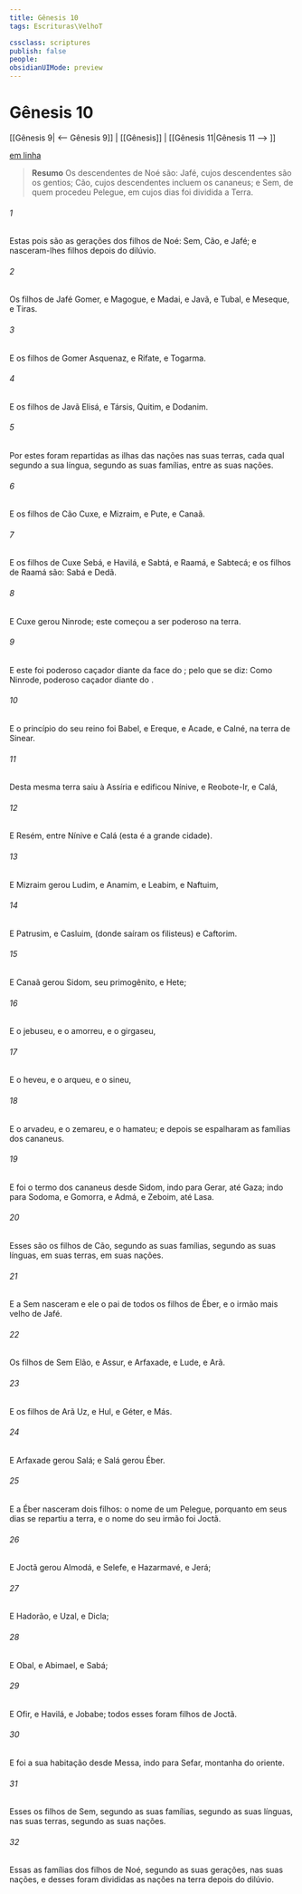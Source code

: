 ```yaml
---
title: Gênesis 10
tags: Escrituras\VelhoT

cssclass: scriptures
publish: false
people:
obsidianUIMode: preview
---
```


# Gênesis 10
[[Gênesis 9| <-- Gênesis 9]] | [[Gênesis]] | [[Gênesis 11|Gênesis 11 --> ]]

[em linha](https://churchofjesuschrist.org/study/scriptures/ot/gen/10?lang=por)

> __Resumo__
Os descendentes de Noé são: Jafé, cujos descendentes são os gentios; Cão, cujos descendentes incluem os cananeus; e Sem, de quem procedeu Pelegue, em cujos dias foi dividida a Terra.

###### 1 
Estas pois são as gerações dos filhos de Noé: Sem, Cão, e Jafé; e nasceram-lhes filhos depois do dilúvio.

###### 2 
Os filhos de Jafé  Gomer, e Magogue, e Madai, e Javã, e Tubal, e Meseque, e Tiras.

###### 3 
E os filhos de Gomer  Asquenaz, e Rifate, e Togarma.

###### 4 
E os filhos de Javã  Elisá, e Társis, Quitim, e Dodanim.

###### 5 
Por estes foram repartidas as ilhas das nações nas suas terras, cada qual segundo a sua língua, segundo as suas famílias, entre as suas nações.

###### 6 
E os filhos de Cão  Cuxe, e Mizraim, e Pute, e Canaã.

###### 7 
E os filhos de Cuxe  Sebá, e Havilá, e Sabtá, e Raamá, e Sabtecá; e os filhos de Raamá são: Sabá e Dedã.

###### 8 
E Cuxe gerou Ninrode; este começou a ser poderoso na terra.

###### 9 
E este foi poderoso caçador diante da face do ; pelo que se diz: Como Ninrode, poderoso caçador diante do .

###### 10 
E o princípio do seu reino foi Babel, e Ereque, e Acade, e Calné, na terra de Sinear.

###### 11 
Desta mesma terra saiu à Assíria e edificou Nínive, e Reobote-Ir, e Calá,

###### 12 
E Resém, entre Nínive e Calá (esta é a grande cidade).

###### 13 
E Mizraim gerou Ludim, e Anamim, e Leabim, e Naftuim,

###### 14 
E Patrusim, e Casluim, (donde saíram os filisteus) e Caftorim.

###### 15 
E Canaã gerou Sidom, seu primogênito, e Hete;

###### 16 
E o jebuseu, e o amorreu, e o girgaseu,

###### 17 
E o heveu, e o arqueu, e o sineu,

###### 18 
E o arvadeu, e o zemareu, e o hamateu; e depois se espalharam as famílias dos cananeus.

###### 19 
E foi o termo dos cananeus desde Sidom, indo para Gerar, até Gaza; indo para Sodoma, e Gomorra, e Admá, e Zeboim, até Lasa.

###### 20 
Esses são os filhos de Cão, segundo as suas famílias, segundo as suas línguas, em suas terras, em suas nações.

###### 21 
E a Sem nasceram  e ele  o pai de todos os filhos de Éber, e o irmão mais velho de Jafé.

###### 22 
Os filhos de Sem  Elão, e Assur, e Arfaxade, e Lude, e Arã.

###### 23 
E os filhos de Arã  Uz, e Hul, e Géter, e Más.

###### 24 
E Arfaxade gerou Salá; e Salá gerou Éber.

###### 25 
E a Éber nasceram dois filhos: o nome de um  Pelegue, porquanto em seus dias se repartiu a terra, e o nome do seu irmão foi Joctã.

###### 26 
E Joctã gerou Almodá, e Selefe, e Hazarmavé, e Jerá;

###### 27 
E Hadorão, e Uzal, e Dicla;

###### 28 
E Obal, e Abimael, e Sabá;

###### 29 
E Ofir, e Havilá, e Jobabe; todos esses foram filhos de Joctã.

###### 30 
E foi a sua habitação desde Messa, indo para Sefar, montanha do oriente.

###### 31 
Esses  os filhos de Sem, segundo as suas famílias, segundo as suas línguas, nas suas terras, segundo as suas nações.

###### 32 
Essas  as famílias dos filhos de Noé, segundo as suas gerações, nas suas nações, e desses foram divididas as nações na terra depois do dilúvio.

